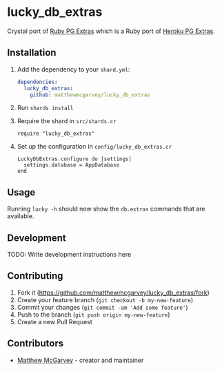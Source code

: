 # lucky_db_extras

Crystal port of [Ruby PG Extras](https://github.com/pawurb/ruby-pg-extras) which is a Ruby port of [Heroku PG Extras](https://github.com/heroku/heroku-pg-extras).

## Installation

1. Add the dependency to your `shard.yml`:

   ```yaml
   dependencies:
     lucky_db_extras:
       github: matthewmcgarvey/lucky_db_extras
   ```

2. Run `shards install`
3. Require the shard in `src/shards.cr`

   ```crystal
   require "lucky_db_extras"
   ```

4. Set up the configuration in `config/lucky_db_extras.cr`

   ```crystal
   LuckyDbExtras.configure do |settings|
     settings.database = AppDatabase
   end
   ```

## Usage

Running `lucky -h` should now show the `db.extras` commands that are available.

## Development

TODO: Write development instructions here

## Contributing

1. Fork it (<https://github.com/matthewmcgarvey/lucky_db_extras/fork>)
2. Create your feature branch (`git checkout -b my-new-feature`)
3. Commit your changes (`git commit -am 'Add some feature'`)
4. Push to the branch (`git push origin my-new-feature`)
5. Create a new Pull Request

## Contributors

- [Matthew McGarvey](https://github.com/matthewmcgarvey) - creator and maintainer
